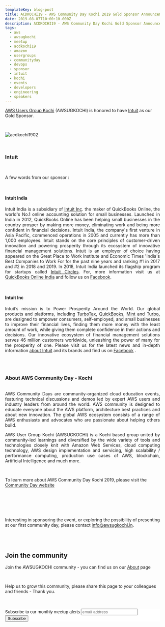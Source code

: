 ```yaml
---
templateKey: blog-post
title: ACDKOCHI19 - AWS Community Day Kochi 2019 Gold Sponsor Announcement - Intuit
date: 2019-08-07T10:00:10.000Z
description: ACDKOCHI19 - AWS Community Day Kochi Gold Sponsor Announcement - Intuit
tags:
  - aws
  - awsugkochi
  - meetup
  - acdkochi19
  - amazon
  - usergroups
  - communityday
  - devops
  - sponsor
  - intuit
  - kochi
  - events
  - developers
  - engineering
  - speakers
---
```


[AWS Users Group Kochi](https://awsugkochi.in) (AWSUGKOCHI) is honored to have [Intuit](https://www.intuit.com) as our Gold Sponsor.

<br>

![acdkochi1902](/img/awsugkochi-acdkochi19-sponsor-intuit.jpg)

<br> 

<h3> Intuit </h3>

<br> 

A few words from our sponsor :

<br>

<h4> Intuit India</h4>

<div style="text-align: justify">

Intuit India is a subsidiary of [Intuit Inc](https://www.intuit.com). the maker of QuickBooks Online, the world's No.1 online accounting solution for small businesses. Launched in India in 2012, QuickBooks Online has been helping small businesses in the country prosper by making more money, eliminating work and being more confident in financial decisions. Intuit India, the company's first venture in Asia Pacific, commenced operations in 2005 and currently has more than 1,000 employees. Intuit stands on the core principles of customer-driven innovation and powering prosperity through its ecosystem of innovative financial management solutions. Intuit is an employer of choice having appeared on the Great Place to Work Institute and Economic Times 'India's Best Companies to Work For for the past nine years and ranking #1 in 2017 and #2 in 2018 and 2019. In 2018, Intuit India launched its flagship program for startups called [Intuit Circles](https://www.intuitcircles.com). For, more information visit us at [QuickBooks Online India](https://quickbooks.intuit.com/in/) and follow us on [Facebook](https://www.facebook.com/IntuitIndia/).

</div>

<br> 

<h4> Intuit Inc</h4>
 
 <div style="text-align: justify">

Intuit’s mission is to Power Prosperity Around the World. Our global products and platforms, including [TurboTax](https://turbotax.intuit.com), [QuickBooks](https://quickbooks.intuit.com), [Mint](https://www.mint.com) and [Turbo](https://turbo.intuit.com), are designed to empower consumers, self-employed, and small businesses to improve their financial lives, finding them more money with the least amount of work, while giving them complete confidence in their actions and decisions. Our innovative ecosystem of financial management solutions serves 46 million customers worldwide, unleashing the power of many for the prosperity of one. Please visit us for the latest news and in-depth information [about Intuit](https://www.intuit.com) and its brands and find us on [Facebook](https://www.facebook.com/intuit/) .

</div>


<br> <br>
 
 <h3> About AWS Community Day - Kochi </h3>

<br>
 <div style="text-align: justify">
AWS Community Days are community-organized cloud education events, featuring technical discussions and demos led by expert AWS users and industry leaders from around the world. AWS community is designed to educate everyone about the AWS platform, architecture best practices and about new innovation. The global AWS ecosystem consists of a range of AWS enthusiasts and advocates who are passionate about helping others build.

<br>

AWS User Group Kochi (AWSUGKOCHI) is a Kochi based group united by community-led learnings and diversified by the wide variety of tools and technologies closely knit with Amazon Web Services, cloud computing technology, AWS design implementation and servicing, high scalability / performance computing, production use cases of AWS, blockchain, Artificial Intelligence and much more.

<br>

</div>

To learn more about AWS Community Day Kochi 2019, please visit the [Community Day website](https://communityday.awsugkochi.in)


<br> <br> <br> <br> 


Interesting in sponsoring the event, or exploring the possibility of presenting at our first community day, please contact info@awsugkochi.in.



<br> <br>

## Join the community

Join the AWSUGKOCHI community - you can find us on our [About](https://awsugkochi.in/about) page

<br> 

Help us to grow this community, please share this page to your colleagues and friends - Thank you.

<br>
<br>

<!-- Begin Mailchimp Signup Form -->
<link href="//cdn-images.mailchimp.com/embedcode/slim-10_7.css" rel="stylesheet" type="text/css">
<style type="text/css">
	#mc_embed_signup{background:#fff; clear:left; font:14px Helvetica,Arial,sans-serif; }
	/* Add your own Mailchimp form style overrides in your site stylesheet or in this style block.
	   We recommend moving this block and the preceding CSS link to the HEAD of your HTML file. */
</style>
<div id="mc_embed_signup">
<form action="https://awsugkochi.us20.list-manage.com/subscribe/post?u=b4c4469413422365d2a2e5cf6&amp;id=d4837b9a16" method="post" id="mc-embedded-subscribe-form" name="mc-embedded-subscribe-form" class="validate" target="_blank" novalidate>
    <div id="mc_embed_signup_scroll">
	<label for="mce-EMAIL">Subscribe to our monthly meetup alerts</label>
	<input type="email" value="" name="EMAIL" class="email" id="mce-EMAIL" placeholder="email address" required>
    <!-- real people should not fill this in and expect good things - do not remove this or risk form bot signups-->
    <div style="position: absolute; left: -5000px;" aria-hidden="true"><input type="text" name="b_b4c4469413422365d2a2e5cf6_d4837b9a16" tabindex="-1" value=""></div>
    <div class="clear"><input type="submit" value="Subscribe" name="subscribe" id="mc-embedded-subscribe" class="button"></div>
    </div>
</form>
</div>

<!--End mc_embed_signup-->
